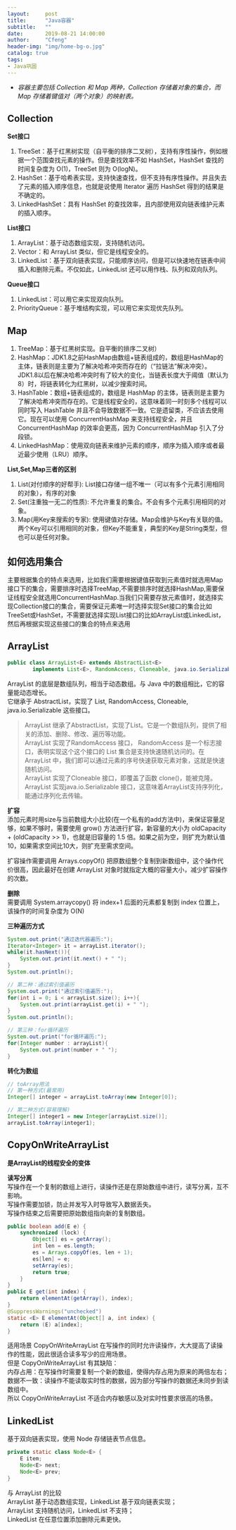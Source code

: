 ```yaml
---
layout:     post
title:      "Java容器"
subtitle:   ""
date:       2019-08-21 14:00:00
author:     "Cfeng"
header-img: "img/home-bg-o.jpg"
catalog: true
tags:
- Java巩固
---
```


* _容器主要包括 Collection 和 Map 两种，Collection 存储着对象的集合，而 Map 存储着键值对（两个对象）的映射表。_    

## Collection    
    
**Set接口**   
1. TreeSet：基于红黑树实现（自平衡的排序二叉树），支持有序性操作，例如根据一个范围查找元素的操作。但是查找效率不如 HashSet，HashSet 查找的时间复杂度为 O(1)，TreeSet 则为 O(logN)。   
2. HashSet：基于哈希表实现，支持快速查找，但不支持有序性操作。并且失去了元素的插入顺序信息，也就是说使用 Iterator 遍历 HashSet 得到的结果是不确定的。    
3. LinkedHashSet：具有 HashSet 的查找效率，且内部使用双向链表维护元素的插入顺序。      
      
**List接口**   
1. ArrayList：基于动态数组实现，支持随机访问。    
2. Vector：和 ArrayList 类似，但它是线程安全的。     
3. LinkedList：基于双向链表实现，只能顺序访问，但是可以快速地在链表中间插入和删除元素。不仅如此，LinkedList 还可以用作栈、队列和双向队列。    
      
**Queue接口**     
1. LinkedList：可以用它来实现双向队列。    
2. PriorityQueue：基于堆结构实现，可以用它来实现优先队列。     
       
## Map     
1. TreeMap：基于红黑树实现。自平衡的排序二叉树）    
2. HashMap：JDK1.8之前HashMap由数组+链表组成的，数组是HashMap的主体，链表则是主要为了解决哈希冲突而存在的（“拉链法”解决冲突）。JDK1.8以后在解决哈希冲突时有了较大的变化，当链表长度大于阈值（默认为8）时，将链表转化为红黑树，以减少搜索时间。    
3. HashTable：数组+链表组成的，数组是 HashMap 的主体，链表则是主要为了解决哈希冲突而存在的。它是线程安全的，这意味着同一时刻多个线程可以同时写入 HashTable 并且不会导致数据不一致。它是遗留类，不应该去使用它。现在可以使用 ConcurrentHashMap 来支持线程安全，并且 ConcurrentHashMap 的效率会更高，因为 ConcurrentHashMap 引入了分段锁。    
4. LinkedHashMap：使用双向链表来维护元素的顺序，顺序为插入顺序或者最近最少使用（LRU）顺序。      
      
**List,Set,Map三者的区别**    
1. List(对付顺序的好帮手): List接口存储一组不唯一（可以有多个元素引用相同的对象），有序的对象    
2. Set(注重独一无二的性质): 不允许重复的集合。不会有多个元素引用相同的对象。    
3. Map(用Key来搜索的专家): 使用键值对存储。Map会维护与Key有关联的值。两个Key可以引用相同的对象，但Key不能重复，典型的Key是String类型，但也可以是任何对象。     
     
## 如何选用集合   
主要根据集合的特点来选用，比如我们需要根据键值获取到元素值时就选用Map接口下的集合，需要排序时选择TreeMap,不需要排序时就选择HashMap,需要保证线程安全就选用ConcurrentHashMap.当我们只需要存放元素值时，就选择实现Collection接口的集合，需要保证元素唯一时选择实现Set接口的集合比如TreeSet或HashSet，不需要就选择实现List接口的比如ArrayList或LinkedList，然后再根据实现这些接口的集合的特点来选用      
      
## ArrayList   
```java
public class ArrayList<E> extends AbstractList<E>
        implements List<E>, RandomAccess, Cloneable, java.io.Serializable{}
```     
ArrayList 的底层是数组队列，相当于动态数组。与 Java 中的数组相比，它的容量能动态增长。      
它继承于 AbstractList，实现了 List, RandomAccess, Cloneable, java.io.Serializable 这些接口。     
> ArrayList 继承了AbstractList，实现了List。它是一个数组队列，提供了相关的添加、删除、修改、遍历等功能。    
> ArrayList 实现了RandomAccess 接口， RandomAccess 是一个标志接口，表明实现这个这个接口的 List 集合是支持快速随机访问的。在 ArrayList 中，我们即可以通过元素的序号快速获取元素对象，这就是快速随机访问。       
> ArrayList 实现了Cloneable 接口，即覆盖了函数 clone()，能被克隆。   
> ArrayList 实现java.io.Serializable 接口，这意味着ArrayList支持序列化，能通过序列化去传输。    
        
**扩容**     
添加元素时用size与当前数组大小比较(在一个私有的add方法中)，来保证容量足够，如果不够时，需要使用 grow() 方法进行扩容，新容量的大小为 oldCapacity + (oldCapacity >> 1)，也就是旧容量的 1.5 倍。如果之前为空，则扩充为默认值10，如果需求空间比10大，则扩充至需求空间。     
       
扩容操作需要调用 Arrays.copyOf() 把原数组整个复制到新数组中，这个操作代价很高，因此最好在创建 ArrayList 对象时就指定大概的容量大小，减少扩容操作的次数。    
    

**删除**     
需要调用 System.arraycopy() 将 index+1 后面的元素都复制到 index 位置上，该操作的时间复杂度为 O(N)   
     
**三种遍历方式**    
```java    
System.out.print("通过迭代器遍历:");
Iterator<Integer> it = arrayList.iterator();
while(it.hasNext()){
    System.out.print(it.next() + " ");
}
System.out.println();

// 第二种：通过索引值遍历
System.out.print("通过索引值遍历:");
for(int i = 0; i < arrayList.size(); i++){
    System.out.print(arrayList.get(i) + " ");
}
System.out.println();

// 第三种：for循环遍历
System.out.print("for循环遍历:");
for(Integer number : arrayList){
    System.out.print(number + " ");
}
```    

**转化为数组**    
```java    
// toArray用法
// 第一种方式(最常用)
Integer[] integer = arrayList.toArray(new Integer[0]);

// 第二种方式(容易理解)
Integer[] integer1 = new Integer[arrayList.size()];
arrayList.toArray(integer1);
```     
      
## CopyOnWriteArrayList   
**是ArrayList的线程安全的变体**     
      
**读写分离**    
写操作在一个复制的数组上进行，读操作还是在原始数组中进行，读写分离，互不影响。    
写操作需要加锁，防止并发写入时导致写入数据丢失。       
写操作结束之后需要把原始数组指向新的复制数组。      
```java   
public boolean add(E e) {
    synchronized (lock) {
        Object[] es = getArray();
        int len = es.length;
        es = Arrays.copyOf(es, len + 1);
        es[len] = e;
        setArray(es);
        return true;
    }
}
public E get(int index) {
    return elementAt(getArray(), index);
}
@SuppressWarnings("unchecked")
static <E> E elementAt(Object[] a, int index) {
    return (E) a[index];
}
```        
适用场景
CopyOnWriteArrayList 在写操作的同时允许读操作，大大提高了读操作的性能，因此很适合读多写少的应用场景。    
但是 CopyOnWriteArrayList 有其缺陷：   
内存占用：在写操作时需要复制一个新的数组，使得内存占用为原来的两倍左右；    
数据不一致：读操作不能读取实时性的数据，因为部分写操作的数据还未同步到读数组中。     
所以 CopyOnWriteArrayList 不适合内存敏感以及对实时性要求很高的场景。      

## LinkedList   
基于双向链表实现，使用 Node 存储链表节点信息。    
```java
private static class Node<E> {
    E item;
    Node<E> next;
    Node<E> prev;
}
```  
与 ArrayList 的比较   
ArrayList 基于动态数组实现，LinkedList 基于双向链表实现；  
ArrayList 支持随机访问，LinkedList 不支持；   
LinkedList 在任意位置添加删除元素更快。   
      
